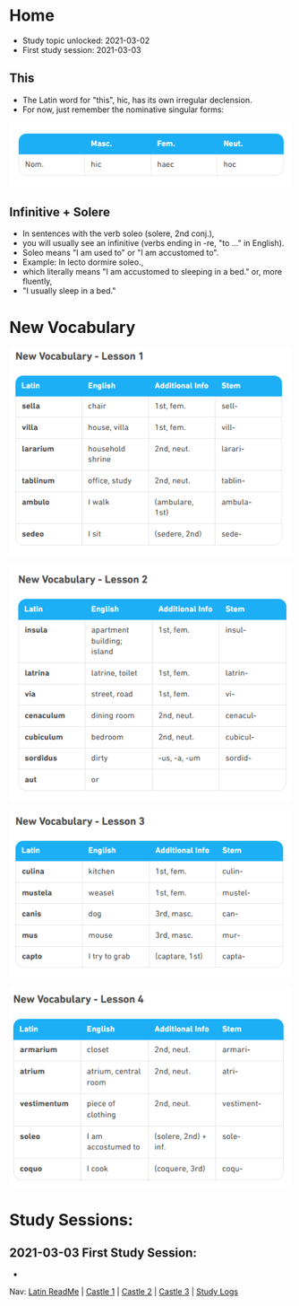 # Home
* Study topic unlocked:  2021-03-02
* First study session:  2021-03-03


## This
* The Latin word for "this", hic, has its own irregular declension. 
* For now, just remember the nominative singular forms:

![this](https://github.com/EO4wellness/T-I-L/blob/main/polyglot/latin/Castle-3/Images/this.png)

## Infinitive + Solere
* In sentences with the verb soleo (solere, 2nd conj.),
* you will usually see an infinitive (verbs ending in -re, "to ..." in English). 
* Soleo means "I am used to" or "I am accustomed to".
* Example: In lecto dormire soleo., 
* which literally means "I am accustomed to sleeping in a bed." or, more fluently,
* "I usually sleep in a bed."

# New Vocabulary 

![Lesson1](https://github.com/EO4wellness/T-I-L/blob/main/polyglot/latin/Castle-3/Images/Home-Lesson1.png)

![Lesson2](https://github.com/EO4wellness/T-I-L/blob/main/polyglot/latin/Castle-3/Images/Home-Lesson2.png)

![Lesson3](https://github.com/EO4wellness/T-I-L/blob/main/polyglot/latin/Castle-3/Images/Home-Lesson3.png)

![Lesson4](https://github.com/EO4wellness/T-I-L/blob/main/polyglot/latin/Castle-3/Images/Home-Lesson4.png)

# Study Sessions: 

## 2021-03-03 First Study Session: 
* 

Nav: [Latin ReadMe](https://github.com/EO4wellness/T-I-L/tree/main/polyglot/latin) | [Castle 1](https://github.com/EO4wellness/T-I-L/tree/main/polyglot/latin/Castle-1) | [Castle 2](https://github.com/EO4wellness/T-I-L/tree/main/polyglot/latin/Castle-2) | [Castle 3](https://github.com/EO4wellness/T-I-L/tree/main/polyglot/latin/Castle-3) | [Study Logs](https://github.com/EO4wellness/T-I-L/tree/main/polyglot/latin/study-log)
